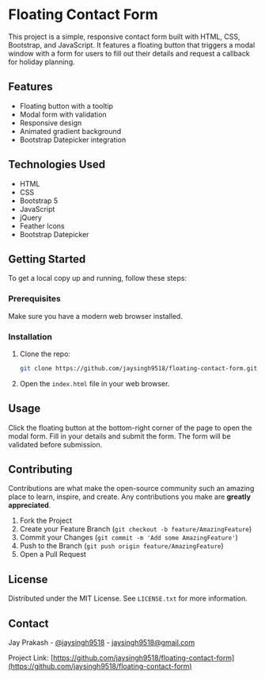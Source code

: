 # Floating Contact Form

This project is a simple, responsive contact form built with HTML, CSS, Bootstrap, and JavaScript. It features a floating button that triggers a modal window with a form for users to fill out their details and request a callback for holiday planning.

## Features

- Floating button with a tooltip
- Modal form with validation
- Responsive design
- Animated gradient background
- Bootstrap Datepicker integration

## Technologies Used

- HTML
- CSS
- Bootstrap 5
- JavaScript
- jQuery
- Feather Icons
- Bootstrap Datepicker

## Getting Started

To get a local copy up and running, follow these steps:

### Prerequisites

Make sure you have a modern web browser installed.

### Installation

1. Clone the repo:
    ```sh
    git clone https://github.com/jaysingh9518/floating-contact-form.git
    ```
2. Open the `index.html` file in your web browser.

## Usage

Click the floating button at the bottom-right corner of the page to open the modal form. Fill in your details and submit the form. The form will be validated before submission.

## Contributing

Contributions are what make the open-source community such an amazing place to learn, inspire, and create. Any contributions you make are **greatly appreciated**.

1. Fork the Project
2. Create your Feature Branch (`git checkout -b feature/AmazingFeature`)
3. Commit your Changes (`git commit -m 'Add some AmazingFeature'`)
4. Push to the Branch (`git push origin feature/AmazingFeature`)
5. Open a Pull Request

## License

Distributed under the MIT License. See `LICENSE.txt` for more information.

## Contact

Jay Prakash - [@jaysingh9518](https://twitter.com/jaysingh9518) - jaysingh9518@gmail.com

Project Link: [https://github.com/jaysingh9518/floating-contact-form](https://github.com/jaysingh9518/floating-contact-form)
